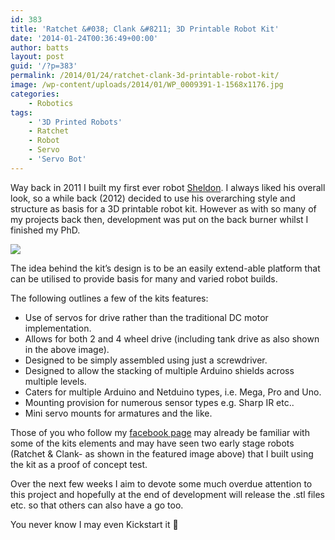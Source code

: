 ```yaml
---
id: 383
title: 'Ratchet &#038; Clank &#8211; 3D Printable Robot Kit'
date: '2014-01-24T00:36:49+00:00'
author: batts
layout: post
guid: '/?p=383'
permalink: /2014/01/24/ratchet-clank-3d-printable-robot-kit/
image: /wp-content/uploads/2014/01/WP_0009391-1-1568x1176.jpg
categories:
    - Robotics
tags:
    - '3D Printed Robots'
    - Ratchet
    - Robot
    - Servo
    - 'Servo Bot'
---
```


Way back in 2011 I built my first ever robot [Sheldon](/journal/rip-sheldon-1-0-hello-sheldon-2-0/ "RIP Sheldon 1.0 – Hello Sheldon 2.0"). I always liked his overall look, so a while back (2012) decided to use his overarching style and structure as basis for a 3D printable robot kit. However as with so many of my projects back then, development was put on the back burner whilst I finished my PhD.

[![](http://localhost:81/wordpress/wp-content/uploads/2014/01/WP_0009391-1.jpg)](http://localhost:81/wordpress/wp-content/uploads/2014/01/WP_0009391-1.jpg)

The idea behind the kit’s design is to be an easily extend-able platform that can be utilised to provide basis for many and varied robot builds.

The following outlines a few of the kits features:

- Use of servos for drive rather than the traditional DC motor implementation.
- Allows for both 2 and 4 wheel drive (including tank drive as also shown in the above image).
- Designed to be simply assembled using just a screwdriver.
- Designed to allow the stacking of multiple Arduino shields across multiple levels.
- Caters for multiple Arduino and Netduino types, i.e. Mega, Pro and Uno.
- Mounting provision for numerous sensor types e.g. Sharp IR etc..
- Mini servo mounts for armatures and the like.

Those of you who follow my [facebook page](http://facebook.com/adropinthedigitalocean "dyadica on facebook") may already be familiar with some of the kits elements and may have seen two early stage robots (Ratchet &amp; Clank- as shown in the featured image above) that I built using the kit as a proof of concept test.

Over the next few weeks I aim to devote some much overdue attention to this project and hopefully at the end of development will release the .stl files etc. so that others can also have a go too.

You never know I may even Kickstart it 🙂